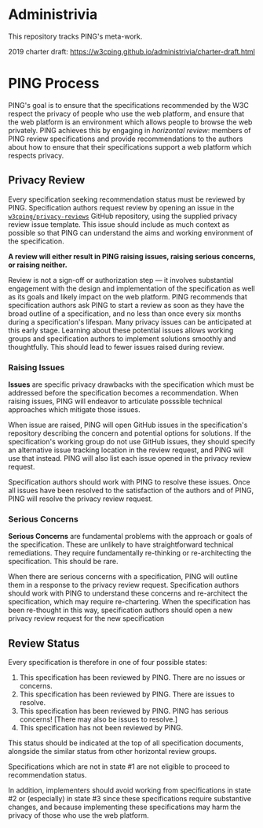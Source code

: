 # Administrivia

This repository tracks PING's meta-work.

2019 charter draft: https://w3cping.github.io/administrivia/charter-draft.html

# PING Process

PING's goal is to ensure that the specifications recommended by the W3C respect the privacy of people who use the web platform, and ensure that the web platform is an environment which allows people to browse the web privately. PING achieves this by engaging in _horizontal review_: members of PING review specifications and provide recommendations to the authors about how to ensure that their specifications support a web platform which respects privacy.

## Privacy Review

Every specification seeking recommendation status must be reviewed by PING. Specification authors request review by opening an issue in the [`w3cping/privacy-reviews`](https://github.com/w3cping) GitHub repository, using the supplied privacy review issue template. This issue should include as much context as possible so that PING can understand the aims and working environment of the specification.

**A review will either result in PING raising issues, raising serious concerns, or raising neither.**

Review is not a sign-off or authorization step — it involves substantial engagement with the design and implementation of the specification as well as its goals and likely impact on the web platform. PING recommends that specification authors ask PING to start a review as soon as they have the broad outline of a specification, and no less than once every six months during a specification's lifespan. Many privacy issues can be anticipated at this early stage. Learning about these potential issues allows working groups and specification authors to implement solutions smoothly and thoughtfully. This should lead to fewer issues raised during review.

### Raising Issues

**Issues** are specific privacy drawbacks with the specification which must be addressed before the specification becomes a recommendation. When raising issues, PING will endeavor to articulate posssible technical approaches which mitigate those issues.

When issue are raised, PING will open GitHub issues in the specification's repository describing the concern and potential options for solutions. If the specification's working group do not use GitHub issues, they should specify an alternative issue tracking location in the review request, and PING will use that instead. PING will also list each issue opened in the privacy review request.

Specification authors should work with PING to resolve these issues. Once all issues have been resolved to the satisfaction of the authors and of PING, PING will resolve the privacy review request.

### Serious Concerns

**Serious Concerns** are fundamental problems with the approach or goals of the specification. These are unlikely to have straightforward technical remediations. They require fundamentally re-thinking or re-architecting the specification. This should be rare.

When there are serious concerns with a specification, PING will outline them in a response to the privacy review request. Specification authors should work with PING to understand these concerns and re-architect the specification, which may require re-chartering. When the specification has been re-thought in this way, specification authors should open a new privacy review request for the new specification

## Review Status

Every specification is therefore in one of four possible states:

1. This specification has been reviewed by PING. There are no issues or concerns.
2. This specification has been reviewed by PING. There are issues to resolve.
3. This specification has been reviewed by PING. PING has serious concerns! [There may also be issues to resolve.]
4. This specification has not been reviewed by PING.

This status should be indicated at the top of all specification documents, alongside the similar status from other horizontal review groups.

Specifications which are not in state #1 are not eligible to proceed to recommendation status.

In addition, implementers should avoid working from specifications in state #2 or (especially) in state #3 since these specifications require substantive changes, and because implementing these specifications may harm the privacy of those who use the web platform.
